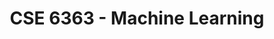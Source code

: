 ---
title: "CSE 6363 - Machine Learning"
description: "Graduate-level machine learning topics covering the foundations up to modern publications."
draft: false
type: course-detail
term: Spring 2025
lastmod: 2025-01-10T00:00:00Z
---